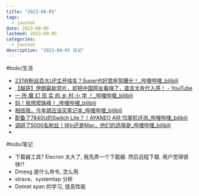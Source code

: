 ```yaml
---
title: "2023-08-05"
tags:
  - journal
date: 2023-08-05
lastmod: 2023-09-05
categories:
  - journal
description: "2023-08-05 日记"
---
```


#todo/生活

- [231W粉丝百大UP主开啥车？Super也好君座驾曝光！\_哔哩哔哩\_bilibili](https://www.bilibili.com/video/BV1x14y1B7ib/?spm_id_from=333.1007.tianma.1-2-2.click&vd_source=3f8a7a9cfa796e140d94e90eb3af4c90)
- [【越哥】伊朗最新禁片，却把中国网友看嗨了，直言太有代入感！ - YouTube](https://www.youtube.com/watch?v=EE3i8NldKVw)
- [一 所 魔 幻 现 实 的 乡 村 小 学 ！\_哔哩哔哩\_bilibili](https://www.bilibili.com/video/BV1x14y167eb/?spm_id_from=top_right_bar_window_dynamic.content.click&vd_source=3f8a7a9cfa796e140d94e90eb3af4c90)
- [妈！我想爬珠峰！\_哔哩哔哩\_bilibili](https://www.bilibili.com/video/BV1j14y1z77S/?spm_id_from=top_right_bar_window_dynamic.content.click&vd_source=3f8a7a9cfa796e140d94e90eb3af4c90)
- [相信我，今年就应该买笔记本\_哔哩哔哩\_bilibili](https://www.bilibili.com/video/BV19F411Z7Ed/?vd_source=3f8a7a9cfa796e140d94e90eb3af4c90)
- [配备了7840U的Switch Lite？！AYANEO AIR 1S掌机评测_哔哩哔哩_bilibili](https://www.bilibili.com/video/BV1Nh4y1v7Vc/?spm_id_from=top_right_bar_window_dynamic.content.click&vd_source=3f8a7a9cfa796e140d94e90eb3af4c90)
- [调研了5000名粉丝！Win还是Mac，他们的选择是_哔哩哔哩_bilibili](https://www.bilibili.com/video/BV1Q14y1k7r2/?spm_id_from=top_right_bar_window_dynamic.content.click&vd_source=3f8a7a9cfa796e140d94e90eb3af4c90)
-

#todo/笔记

- 下载器工具? Elecron 太大了, 我先弄一个下载器. 然后远程下载. 用户觉得很快!?
- Dmesg 是什么命令, 怎么用
- strace、systemtap 分析
- Dotnet span 的学习, 提高性能
